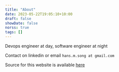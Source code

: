 ```yaml
---
title: "About"
date: 2023-05-22T19:05:10+10:00
draft: false
showDate: false
norss: true
tags: []
---
```


Devops engineer at day, software engineer at night

Contact on linkedin or email `hans.m.song at gmail.com`

Source for this website is available [here](https://github.com/hans-m-song/blog)
